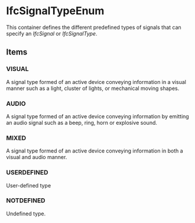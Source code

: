 # IfcSignalTypeEnum

This container defines the different predefined types of signals that can specify an _IfcSignal_  or _IfcSignalType_.

## Items

### VISUAL
A signal type formed of an active device conveying information in a visual manner such as a light, cluster of lights, or mechanical moving shapes.

### AUDIO
A signal type formed of an active device conveying information by emitting an audio signal such as a  beep, ring, horn or explosive sound.

### MIXED
A signal type formed of an active device conveying information in both a visual and audio manner.

### USERDEFINED
User-defined type

### NOTDEFINED
Undefined type.
